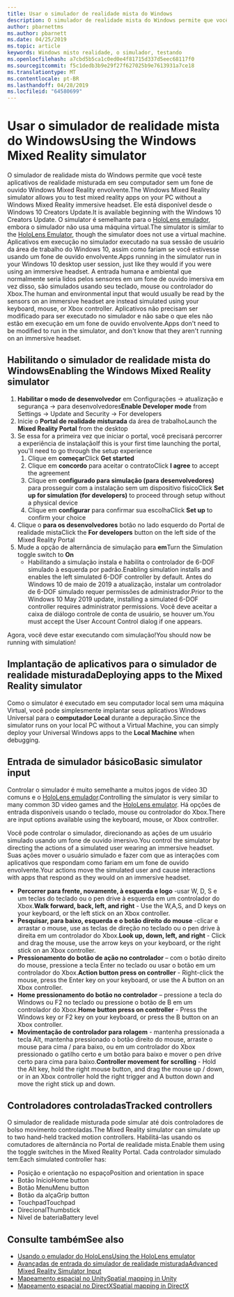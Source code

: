 ```yaml
---
title: Usar o simulador de realidade mista do Windows
description: O simulador de realidade mista do Windows permite que você teste aplicativos de realidade misturada em seu computador sem um fone de ouvido Windows Mixed Reality envolvente.
author: pbarnettms
ms.author: pbarnett
ms.date: 04/25/2019
ms.topic: article
keywords: Windows misto realidade, o simulador, testando
ms.openlocfilehash: a7cbd5b5ca1c0ed0e4f81715d337d5eec68117f0
ms.sourcegitcommit: f5c1dedb3b9e29f27f627025b9e7613931a7ce18
ms.translationtype: MT
ms.contentlocale: pt-BR
ms.lasthandoff: 04/28/2019
ms.locfileid: "64580699"
---
```

# <a name="using-the-windows-mixed-reality-simulator"></a><span data-ttu-id="c33a0-104">Usar o simulador de realidade mista do Windows</span><span class="sxs-lookup"><span data-stu-id="c33a0-104">Using the Windows Mixed Reality simulator</span></span>

<span data-ttu-id="c33a0-105">O simulador de realidade mista do Windows permite que você teste aplicativos de realidade misturada em seu computador sem um fone de ouvido Windows Mixed Reality envolvente.</span><span class="sxs-lookup"><span data-stu-id="c33a0-105">The Windows Mixed Reality simulator allows you to test mixed reality apps on your PC without a Windows Mixed Reality immersive headset.</span></span> <span data-ttu-id="c33a0-106">Ele está disponível desde o Windows 10 Creators Update.</span><span class="sxs-lookup"><span data-stu-id="c33a0-106">It is available beginning with the Windows 10 Creators Update.</span></span> <span data-ttu-id="c33a0-107">O simulator é semelhante para o [HoloLens emulador](using-the-hololens-emulator.md), embora o simulador não usa uma máquina virtual.</span><span class="sxs-lookup"><span data-stu-id="c33a0-107">The simulator is similar to the [HoloLens Emulator](using-the-hololens-emulator.md), though the simulator does not use a virtual machine.</span></span> <span data-ttu-id="c33a0-108">Aplicativos em execução no simulador executado na sua sessão de usuário da área de trabalho do Windows 10, assim como fariam se você estivesse usando um fone de ouvido envolvente.</span><span class="sxs-lookup"><span data-stu-id="c33a0-108">Apps running in the simulator run in your Windows 10 desktop user session, just like they would if you were using an immersive headset.</span></span> <span data-ttu-id="c33a0-109">A entrada humana e ambiental que normalmente seria lidos pelos sensores em um fone de ouvido imersiva em vez disso, são simulados usando seu teclado, mouse ou controlador do Xbox.</span><span class="sxs-lookup"><span data-stu-id="c33a0-109">The human and environmental input that would usually be read by the sensors on an immersive headset are instead simulated using your keyboard, mouse, or Xbox controller.</span></span> <span data-ttu-id="c33a0-110">Aplicativos não precisam ser modificado para ser executado no simulador e não sabe o que eles não estão em execução em um fone de ouvido envolvente.</span><span class="sxs-lookup"><span data-stu-id="c33a0-110">Apps don't need to be modified to run in the simulator, and don't know that they aren't running on an immersive headset.</span></span>

## <a name="enabling-the-windows-mixed-reality-simulator"></a><span data-ttu-id="c33a0-111">Habilitando o simulador de realidade mista do Windows</span><span class="sxs-lookup"><span data-stu-id="c33a0-111">Enabling the Windows Mixed Reality simulator</span></span>

1. <span data-ttu-id="c33a0-112">**Habilitar o modo de desenvolvedor** em Configurações -> atualização e segurança -> para desenvolvedores</span><span class="sxs-lookup"><span data-stu-id="c33a0-112">**Enable Developer mode** from Settings -> Update and Security -> For developers</span></span>
2. <span data-ttu-id="c33a0-113">Inicie o **Portal de realidade misturada** da área de trabalho</span><span class="sxs-lookup"><span data-stu-id="c33a0-113">Launch the **Mixed Reality Portal** from the desktop</span></span>
3. <span data-ttu-id="c33a0-114">Se essa for a primeira vez que iniciar o portal, você precisará percorrer a experiência de instalação</span><span class="sxs-lookup"><span data-stu-id="c33a0-114">If this is your first time launching the portal, you'll need to go through the setup experience</span></span>
   1. <span data-ttu-id="c33a0-115">Clique em **começar**</span><span class="sxs-lookup"><span data-stu-id="c33a0-115">Click **Get started**</span></span>
   2. <span data-ttu-id="c33a0-116">Clique em **concordo** para aceitar o contrato</span><span class="sxs-lookup"><span data-stu-id="c33a0-116">Click **I agree** to accept the agreement</span></span>
   3. <span data-ttu-id="c33a0-117">Clique em **configurado para simulação (para desenvolvedores)** para prosseguir com a instalação sem um dispositivo físico</span><span class="sxs-lookup"><span data-stu-id="c33a0-117">Click **Set up for simulation (for developers)** to proceed through setup without a physical device</span></span>
   4. <span data-ttu-id="c33a0-118">Clique em **configurar** para confirmar sua escolha</span><span class="sxs-lookup"><span data-stu-id="c33a0-118">Click **Set up** to confirm your choice</span></span>
4. <span data-ttu-id="c33a0-119">Clique o **para os desenvolvedores** botão no lado esquerdo do Portal de realidade mista</span><span class="sxs-lookup"><span data-stu-id="c33a0-119">Click the **For developers** button on the left side of the Mixed Reality Portal</span></span>
5. <span data-ttu-id="c33a0-120">Mude a opção de alternância de simulação para **em**</span><span class="sxs-lookup"><span data-stu-id="c33a0-120">Turn the Simulation toggle switch to **On**</span></span>
   * <span data-ttu-id="c33a0-121">Habilitando a simulação instala e habilita o controlador de 6-DOF simulado à esquerda por padrão.</span><span class="sxs-lookup"><span data-stu-id="c33a0-121">Enabling simulation installs and enables the left simulated 6-DOF controller by default.</span></span>  <span data-ttu-id="c33a0-122">Antes do Windows 10 de maio de 2019 a atualização, instalar um controlador de 6-DOF simulado requer permissões de administrador.</span><span class="sxs-lookup"><span data-stu-id="c33a0-122">Prior to the Windows 10 May 2019 update, installing a simulated 6-DOF controller requires administrator permissions.</span></span>  <span data-ttu-id="c33a0-123">Você deve aceitar a caixa de diálogo controle de conta de usuário, se houver um.</span><span class="sxs-lookup"><span data-stu-id="c33a0-123">You must accept the User Account Control dialog if one appears.</span></span>

<span data-ttu-id="c33a0-124">Agora, você deve estar executando com simulação!</span><span class="sxs-lookup"><span data-stu-id="c33a0-124">You should now be running with simulation!</span></span>

## <a name="deploying-apps-to-the-mixed-reality-simulator"></a><span data-ttu-id="c33a0-125">Implantação de aplicativos para o simulador de realidade misturada</span><span class="sxs-lookup"><span data-stu-id="c33a0-125">Deploying apps to the Mixed Reality simulator</span></span>

<span data-ttu-id="c33a0-126">Como o simulator é executado em seu computador local sem uma máquina Virtual, você pode simplesmente implantar seus aplicativos Windows Universal para o **computador Local** durante a depuração.</span><span class="sxs-lookup"><span data-stu-id="c33a0-126">Since the simulator runs on your local PC without a Virtual Machine, you can simply deploy your Universal Windows apps to the **Local Machine** when debugging.</span></span>

## <a name="basic-simulator-input"></a><span data-ttu-id="c33a0-127">Entrada de simulador básico</span><span class="sxs-lookup"><span data-stu-id="c33a0-127">Basic simulator input</span></span>

<span data-ttu-id="c33a0-128">Controlar o simulador é muito semelhante a muitos jogos de vídeo 3D comuns e o [HoloLens emulador](using-the-hololens-emulator.md).</span><span class="sxs-lookup"><span data-stu-id="c33a0-128">Controlling the simulator is very similar to many common 3D video games and the [HoloLens emulator](using-the-hololens-emulator.md).</span></span> <span data-ttu-id="c33a0-129">Há opções de entrada disponíveis usando o teclado, mouse ou controlador do Xbox.</span><span class="sxs-lookup"><span data-stu-id="c33a0-129">There are input options available using the keyboard, mouse, or Xbox controller.</span></span>

<span data-ttu-id="c33a0-130">Você pode controlar o simulador, direcionando as ações de um usuário simulado usando um fone de ouvido imersivo.</span><span class="sxs-lookup"><span data-stu-id="c33a0-130">You control the simulator by directing the actions of a simulated user wearing an immersive headset.</span></span> <span data-ttu-id="c33a0-131">Suas ações mover o usuário simulado e fazer com que as interações com aplicativos que respondam como fariam em um fone de ouvido envolvente.</span><span class="sxs-lookup"><span data-stu-id="c33a0-131">Your actions move the simulated user and cause interactions with apps that respond as they would on an immersive headset.</span></span>
* <span data-ttu-id="c33a0-132">**Percorrer para frente, novamente, à esquerda e logo** -usar W, D, S e um teclas do teclado ou o pen drive à esquerda em um controlador do Xbox.</span><span class="sxs-lookup"><span data-stu-id="c33a0-132">**Walk forward, back, left, and right** - Use the W,A,S, and D keys on your keyboard, or the left stick on an Xbox controller.</span></span>
* <span data-ttu-id="c33a0-133">**Pesquisar, para baixo, esquerda e o botão direito do mouse** -clicar e arrastar o mouse, use as teclas de direção no teclado ou o pen drive à direita em um controlador do Xbox.</span><span class="sxs-lookup"><span data-stu-id="c33a0-133">**Look up, down, left, and right** - Click and drag the mouse, use the arrow keys on your keyboard, or the right stick on an Xbox controller.</span></span>
* <span data-ttu-id="c33a0-134">**Pressionamento do botão de ação no controlador** – com o botão direito do mouse, pressione a tecla Enter no teclado ou usar o botão em um controlador do Xbox.</span><span class="sxs-lookup"><span data-stu-id="c33a0-134">**Action button press on controller** - Right-click the mouse, press the Enter key on your keyboard, or use the A button on an Xbox controller.</span></span>
* <span data-ttu-id="c33a0-135">**Home pressionamento do botão no controlador** – pressione a tecla do Windows ou F2 no teclado ou pressione o botão de B em um controlador do Xbox.</span><span class="sxs-lookup"><span data-stu-id="c33a0-135">**Home button press on controller** - Press the Windows key or F2 key on your keyboard, or press the B button on an Xbox controller.</span></span>
* <span data-ttu-id="c33a0-136">**Movimentação de controlador para rolagem** - mantenha pressionada a tecla Alt, mantenha pressionado o botão direito do mouse, arraste o mouse para cima / para baixo, ou em um controlador do Xbox pressionado o gatilho certo e um botão para baixo e mover o pen drive certo para cima para baixo.</span><span class="sxs-lookup"><span data-stu-id="c33a0-136">**Controller movement for scrolling** - Hold the Alt key, hold the right mouse button, and drag the mouse up / down, or in an Xbox controller hold the right trigger and A button down and move the right stick up and down.</span></span>

## <a name="tracked-controllers"></a><span data-ttu-id="c33a0-137">Controladores controladas</span><span class="sxs-lookup"><span data-stu-id="c33a0-137">Tracked controllers</span></span>

<span data-ttu-id="c33a0-138">O simulador de realidade misturada pode simular até dois controladores de bolso movimento controladas.</span><span class="sxs-lookup"><span data-stu-id="c33a0-138">The Mixed Reality simulator can simulate up to two hand-held tracked motion controllers.</span></span> <span data-ttu-id="c33a0-139">Habilitá-las usando os comutadores de alternância no Portal de realidade mista.</span><span class="sxs-lookup"><span data-stu-id="c33a0-139">Enable them using the toggle switches in the Mixed Reality Portal.</span></span> <span data-ttu-id="c33a0-140">Cada controlador simulado tem:</span><span class="sxs-lookup"><span data-stu-id="c33a0-140">Each simulated controller has:</span></span>
* <span data-ttu-id="c33a0-141">Posição e orientação no espaço</span><span class="sxs-lookup"><span data-stu-id="c33a0-141">Position and orientation in space</span></span>
* <span data-ttu-id="c33a0-142">Botão Início</span><span class="sxs-lookup"><span data-stu-id="c33a0-142">Home button</span></span>
* <span data-ttu-id="c33a0-143">Botão Menu</span><span class="sxs-lookup"><span data-stu-id="c33a0-143">Menu button</span></span>
* <span data-ttu-id="c33a0-144">Botão da alça</span><span class="sxs-lookup"><span data-stu-id="c33a0-144">Grip button</span></span>
* <span data-ttu-id="c33a0-145">Touchpad</span><span class="sxs-lookup"><span data-stu-id="c33a0-145">Touchpad</span></span>
* <span data-ttu-id="c33a0-146">Direcional</span><span class="sxs-lookup"><span data-stu-id="c33a0-146">Thumbstick</span></span>
* <span data-ttu-id="c33a0-147">Nível de bateria</span><span class="sxs-lookup"><span data-stu-id="c33a0-147">Battery level</span></span>

## <a name="see-also"></a><span data-ttu-id="c33a0-148">Consulte também</span><span class="sxs-lookup"><span data-stu-id="c33a0-148">See also</span></span>
* [<span data-ttu-id="c33a0-149">Usando o emulador do HoloLens</span><span class="sxs-lookup"><span data-stu-id="c33a0-149">Using the HoloLens emulator</span></span>](using-the-hololens-emulator.md)
* [<span data-ttu-id="c33a0-150">Avançadas de entrada do simulador de realidade misturada</span><span class="sxs-lookup"><span data-stu-id="c33a0-150">Advanced Mixed Reality Simulator Input</span></span>](advanced-hololens-emulator-and-mixed-reality-simulator-input.md)
* [<span data-ttu-id="c33a0-151">Mapeamento espacial no Unity</span><span class="sxs-lookup"><span data-stu-id="c33a0-151">Spatial mapping in Unity</span></span>](spatial-mapping-in-unity.md)
* [<span data-ttu-id="c33a0-152">Mapeamento espacial no DirectX</span><span class="sxs-lookup"><span data-stu-id="c33a0-152">Spatial mapping in DirectX</span></span>](spatial-mapping-in-directx.md)
